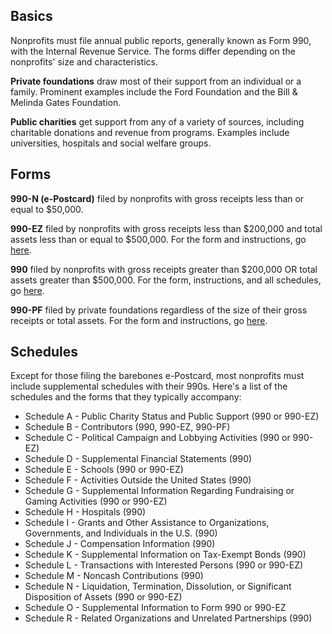## Basics

Nonprofits must file annual public reports, generally known as Form 990, with the Internal Revenue Service. The forms differ depending on the nonprofits' size and characteristics.

**Private foundations** draw most of their support from an individual or a family. Prominent examples include the Ford Foundation and the Bill & Melinda Gates Foundation.

**Public charities** get support from any of a variety of sources, including charitable donations and revenue from programs. Examples include universities, hospitals and social welfare groups.

## Forms

**990-N (e-Postcard)** filed by nonprofits with gross receipts less than or equal to $50,000.

**990-EZ** filed by nonprofits with gross receipts less than $200,000 and total assets less than or equal to $500,000. For the form and instructions, go [here](https://www.irs.gov/forms-pubs/about-form-990-ez).

**990** filed by nonprofits with gross receipts greater than $200,000 OR total assets greater than $500,000. For the form, instructions, and all schedules, go [here](https://www.irs.gov/forms-pubs/about-form-990).

**990-PF** filed by private foundations regardless of the size of their gross receipts or total assets. For the form and instructions, go [here](https://www.irs.gov/forms-pubs/about-form-990-pf).

## Schedules

Except for those filing the barebones e-Postcard, most nonprofits must include supplemental schedules with their 990s. Here's a list of the schedules and the forms that they typically accompany:

* Schedule A - Public Charity Status and Public Support (990 or 990-EZ)
* Schedule B - Contributors (990, 990-EZ, 990-PF)
* Schedule C - Political Campaign and Lobbying Activities (990 or 990-EZ)
* Schedule D - Supplemental Financial Statements (990)
* Schedule E - Schools (990 or 990-EZ)
* Schedule F - Activities Outside the United States (990)
* Schedule G - Supplemental Information Regarding Fundraising or Gaming Activities (990 or 990-EZ)
* Schedule H - Hospitals (990)
* Schedule I - Grants and Other Assistance to Organizations, Governments, and Individuals in the U.S. (990)
* Schedule J - Compensation Information (990)
* Schedule K - Supplemental Information on Tax-Exempt Bonds (990)
* Schedule L - Transactions with Interested Persons (990 or 990-EZ)
* Schedule M - Noncash Contributions (990)
* Schedule N - Liquidation, Termination, Dissolution, or Significant Disposition of Assets (990 or 990-EZ)
* Schedule O - Supplemental Information to Form 990 or 990-EZ
* Schedule R - Related Organizations and Unrelated Partnerships (990)
